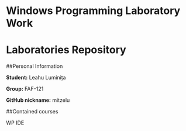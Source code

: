 # Windows Programming Laboratory Work

# Laboratories Repository

##Personal Information

**Student:** Leahu Luminița

**Group:** FAF-121

**GitHub nickname:** mitzelu

##Contained courses

WP
IDE

